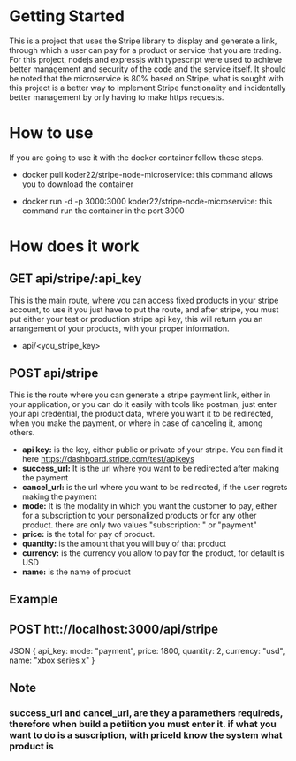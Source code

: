 # Getting Started

This is a project that uses the Stripe library to display and generate a link, through which a user can pay for a product or service that you are trading. For this project, nodejs and expressjs with typescript were used to achieve better management and security of the code and the service itself. It should be noted that the microservice is 80% based on Stripe, what is sought with this project is a better way to implement Stripe functionality and incidentally better management by only having to make https requests.

# How to use

If you are going to use it with the docker container follow these steps.

- docker pull koder22/stripe-node-microservice: this command allows you to download the container

- docker run -d -p 3000:3000 koder22/stripe-node-microservice: this command run the container in the port 3000

# How does it work

## GET api/stripe/:api_key

This is the main route, where you can access fixed products in your stripe account, to use it you just have to put the route, and after stripe, you must put either your test or production stripe api key, this will return you an arrangement of your products, with your proper information.

- api/<you_stripe_key>

## POST api/stripe

This is the route where you can generate a stripe payment link, either in your application, or you can do it easily with tools like postman, just enter your api credential, the product data, where you want it to be redirected, when you make the payment, or where in case of canceling it, among others.

* **api key:** is the key, either public or private of your stripe. You can find it here https://dashboard.stripe.com/test/apikeys
* **success_url:** It is the url where you want to be redirected after making the payment
* **cancel_url:** is the url where you want to be redirected, if the user regrets making the payment
* **mode:** It is the modality in which you want the customer to pay, either for a subscription to your personalized products or for any other product. there are only two values "subscription: " or "payment"
* **price:** is the total for pay of product.
* **quantity:** is the amount that you will buy of that product
* **currency:** is the currency you allow to pay for the product, for default is USD
* **name:** is the name of product

## Example

## POST htt://localhost:3000/api/stripe

JSON {
  api_key: <your api key>
  mode: "payment",
  price: 1800,
  quantity: 2,
  currency: "usd",
  name: "xbox series x"
}

## Note

### **success_url and cancel_url, are they a paramethers requireds, therefore when build a petiition you must enter it. if what you want to do is a suscription, with priceId know the system what product is**
